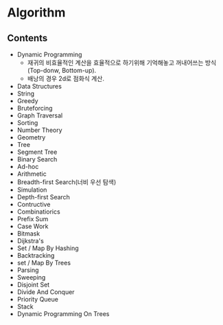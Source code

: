 # Algorithm

## Contents
- Dynamic Programming
  - 재귀의 비효율적인 계산을 효율적으로 하기위해 기억해놓고 꺼내어쓰는 방식(Top-donw, Bottom-up).
  - 배낭의 경우 2d로 점화식 계산.
- Data Structures
- String
- Greedy
- Bruteforcing
- Graph Traversal
- Sorting
- Number Theory
- Geometry
- Tree
- Segment Tree
- Binary Search
- Ad-hoc
- Arithmetic
- Breadth-first Search(너비 우선 탐색)
- Simulation
- Depth-first Search
- Contructive
- Combinatiorics
- Prefix Sum
- Case Work
- Bitmask
- Dijkstra's
- Set / Map By Hashing
- Backtracking
- set / Map By Trees
- Parsing
- Sweeping
- Disjoint Set
- Divide And Conquer
- Priority Queue
- Stack
- Dynamic Programming On Trees
